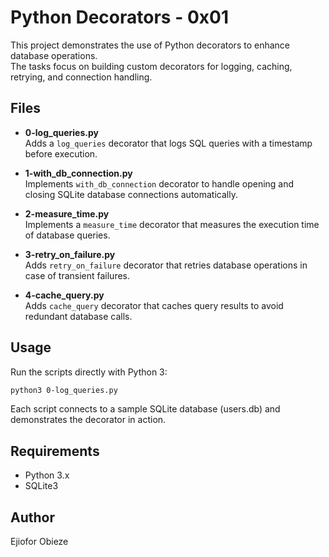 # Python Decorators - 0x01

This project demonstrates the use of Python decorators to enhance database operations.  
The tasks focus on building custom decorators for logging, caching, retrying, and connection handling.

## Files

- **0-log_queries.py**  
  Adds a `log_queries` decorator that logs SQL queries with a timestamp before execution.

- **1-with_db_connection.py**  
  Implements `with_db_connection` decorator to handle opening and closing SQLite database connections automatically.

- **2-measure_time.py**  
  Implements a `measure_time` decorator that measures the execution time of database queries.

- **3-retry_on_failure.py**  
  Adds `retry_on_failure` decorator that retries database operations in case of transient failures.

- **4-cache_query.py**  
  Adds `cache_query` decorator that caches query results to avoid redundant database calls.

## Usage

Run the scripts directly with Python 3:

```bash
python3 0-log_queries.py
```

Each script connects to a sample SQLite database (users.db) and demonstrates the decorator in action.

## Requirements
* Python 3.x
* SQLite3

## Author
Ejiofor Obieze